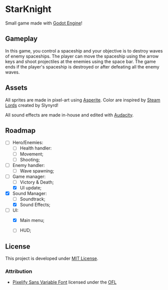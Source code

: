 # StarKnight
Small game made with [Godot Engine](https://godotengine.org/)!

## Gameplay
In this game, you control a spaceship and your objective is to destroy waves of enemy spaceships. The player can move the spaceship using the arrow keys and shoot projectiles at the enemies using the space bar. The game ends if the player's spaceship is destroyed or after defeating all the enemy waves.

## Assets
All sprites are made in pixel-art using [Asperite](https://www.aseprite.org/). Color are inspired by [Steam Lords](https://lospec.com/palette-list/steam-lords) created by Slynyrd!

All sound effects are made in-house and edited with [Audacity](https://www.audacityteam.org/).

## Roadmap
- [ ] Hero/Enemies:
  - [ ] Health handler:
  - [ ] Movement;
  - [ ] Shooting;
- [ ] Enemy handler:
  - [ ] Wave spawning;
- [ ] Game manager:
  - [ ] Victory & Death;
  - [x] UI update;
- [x] Sound Manager:
  - [ ] Soundtrack;
  - [x] Sound Effects;
- [ ] UI:
  - [x] Main menu;
  - [ ] HUD;


## License
This project is developed under [MIT License](LICENSE).

### Attribution
- [Pixelify Sans Variable Font](https://fonts.google.com/specimen/Pixelify+Sans) licensed under the [OFL](https://openfontlicense.org/)
